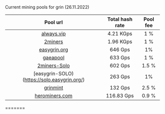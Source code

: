 Current mining pools for grin (26.11.2022)

**Pool url**|  Total hash rate |  Pool fee      
:-----:|:-----:|:-----:|
[always.vip](http://pool.always.vip/) | 4.21 KGps| 1 %
[2miners](https://grin.2miners.com/)| 1.96 KGps| 1 %
[easygrin.org](https://pool.easygrin.org)| 646 Gps | 1%
[gaeapool](https://gaeapool.com/) | 633 Gps | 1 % 
[2miners-Solo](https://solo-grin.2miners.com/) | 602 Gps | 1.5 %
[easygrin-SOLO)(https://solo.easygrin.org/) | 263 Gps | 1% 
[grinmint](https://grinmint.com/) | 132 Gps| 2.5 %
[herominers.com](https://grin.herominers.com/) | 116.83 Gps | 0.9 % 

=======
